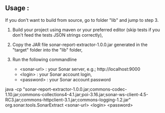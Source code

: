 
## Usage :

If you don't want to build from source, go to folder "lib" and jump to step 3. 

1. Build your project using maven or your preferred editor (skip tests if you don't feed the tests JSON strings correctly),
   
2. Copy the JAR file  sonar-report-extractor-1.0.0.jar generated in the "target" folder into the "lib" folder,
4. Run the following commandline 
    - &lt;sonar-url&gt; : your Sonar server, e.g.; http://localhost:9000
    - &lt;login&gt; : your Sonar account login,
    - &lt;password&gt; : your Sonar account password
  
java -cp "sonar-report-extractor-1.0.0.jar;commons-codec-1.10.jar;commons-collections4-4.1.jar;poi-3.16.jar;sonar-ws-client-4.5-RC3.jar;commons-httpclient-3.1.jar;commons-logging-1.2.jar" org.sonar.tools.SonarExtract &lt;sonar-url&gt; &lt;login&gt; &lt;password&gt;



